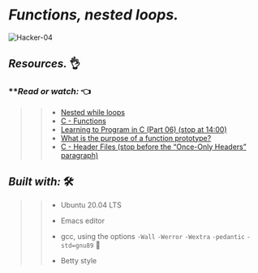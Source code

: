  # **_Functions, nested loops._**
 
 ![Hacker-04](https://user-images.githubusercontent.com/85587286/160732097-8b86c56f-ad2d-4c4f-856e-9d14fbad0524.gif)
 
 ## **_Resources._** 👌

### **_Read or watch:_  👈

>> * [Nested while loops](https://intranet.hbtn.io/rltoken/L0Vf5XJdD7ylLOyQnzVY6Q)
>> *  [C - Functions](https://intranet.hbtn.io/rltoken/pU9KLKlz0W2ZSSlzJsYA7w)
>> * [Learning to Program in C (Part 06) (stop at 14:00)](https://intranet.hbtn.io/rltoken/pu-exPylodWaQjU7f6KhYQ)
>> * [What is the purpose of a function prototype?](https://intranet.hbtn.io/rltoken/bANgUAj_-F9_85yHxzSD6w)
>> * [C - Header Files (stop before the “Once-Only Headers” paragraph)](https://intranet.hbtn.io/rltoken/xC6XfUoznEIJgfdP52GUIw)


## **_Built with:_** 🛠️

>> * Ubuntu 20.04 LTS
>> 
>> * Emacs editor
>> 
>> * gcc, using the options `-Wall` `-Werror` `-Wextra` `-pedantic` `-std=gnu89` 🏁
>> 
>> * Betty style

